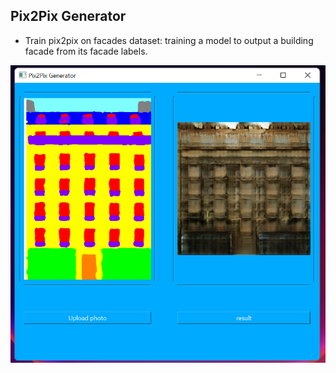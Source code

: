 ## **Pix2Pix Generator**

- Train pix2pix on facades dataset:
training a model to output a building facade from its facade labels. 


![result](result.png)

